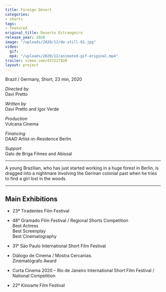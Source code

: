 ```yaml
---
title: Foreign Desert
categories:
- shorts
tags:
- featured
original_title: Deserto Estrangeiro
release_year: 2020
image: "/uploads/2020/12/de-still-01.jpg"
video:
  gif: 
  mp4: "/uploads/2020/12/animated-gif-original.mp4"
trailer: vimeo.com/437227920
layout: project
---
```


Brazil / Germany, Short, 23 min, 2020

*Directed by*\
Davi Pretto

*Written by*\
Davi Pretto and Igor Verde

*Production*\
Vulcana Cinema

*Financing*\
DAAD Artist-in-Residence Berlin

*Support*\
Galo de Briga Filmes and Abissal

---

A young Brazilian, who has just started working in a huge forest in Berlin, is dragged into a nightmare involving the German colonial past when he tries to find a girl lost in the woods.

---

## Main Exhibitions

* 23ª Tiradentes Film Festival

* 48° Gramado Film Festival / Regional Shorts Competition\
  Best Actress\
  Best Screenplay\
  Best Cinematography

* 31° São Paulo International Short Film Festival

* Diálogo de Cinema / Mostra Cercanias.\
  Zinematógrafo Award

* Curta Cinema 2020 – Rio de Janeiro International Short Film Festival / National Competition

* 22º Kinoarte Film Festival